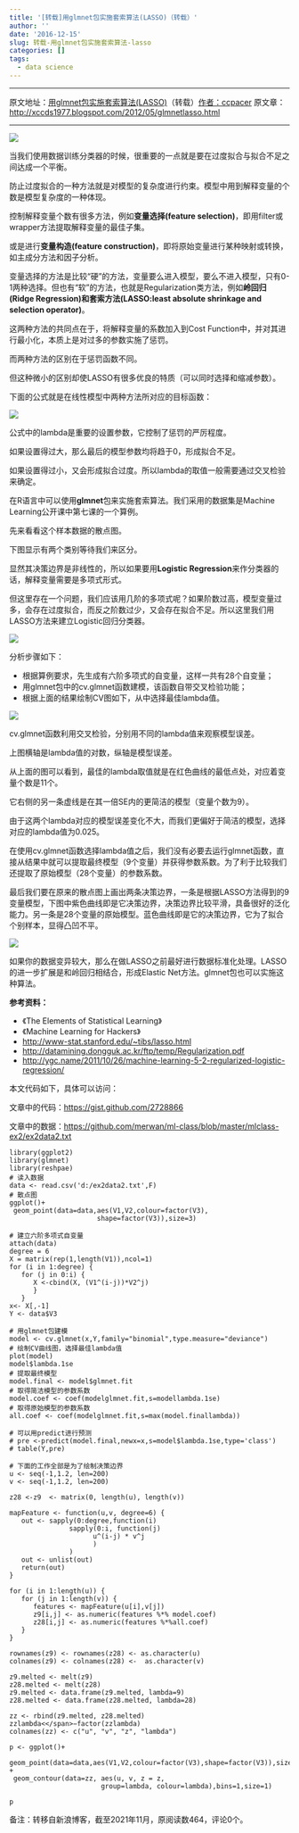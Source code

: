 ```yaml
---
title: '[转载]用glmnet包实施套索算法(LASSO)（转载）'
author: ''
date: '2016-12-15'
slug: 转载-用glmnet包实施套索算法-lasso
categories: []
tags:
  - data science
---
```


****
原文地址：[用glmnet包实施套索算法(LASSO)](http://blog.sina.com.cn/s/blog_4a0824490102v64w.html)（转载）[作者：ccpacer](http://blog.sina.com.cn/u/1242047561)
原文章：http://xccds1977.blogspot.com/2012/05/glmnetlasso.html
****

![](images/1.jpg)

当我们使用数据训练分类器的时候，很重要的一点就是要在过度拟合与拟合不足之间达成一个平衡。

防止过度拟合的一种方法就是对模型的复杂度进行约束。模型中用到解释变量的个数是模型复杂度的一种体现。

控制解释变量个数有很多方法，例如**变量选择(feature selection)**，即用filter或wrapper方法提取解释变量的最佳子集。

或是进行**变量构造(feature construction)**，即将原始变量进行某种映射或转换，如主成分方法和因子分析。

变量选择的方法是比较“硬”的方法，变量要么进入模型，要么不进入模型，只有0-1两种选择。但也有“软”的方法，也就是Regularization类方法，例如**岭回归(Ridge Regression)和套索方法(LASSO:least absolute shrinkage and selection operator)**。

这两种方法的共同点在于，将解释变量的系数加入到Cost Function中，并对其进行最小化，本质上是对过多的参数实施了惩罚。

而两种方法的区别在于惩罚函数不同。

但这种微小的区别却使LASSO有很多优良的特质（可以同时选择和缩减参数）。

下面的公式就是在线性模型中两种方法所对应的目标函数：

![](images/2.jpg)

公式中的lambda是重要的设置参数，它控制了惩罚的严厉程度。

如果设置得过大，那么最后的模型参数均将趋于0，形成拟合不足。

如果设置得过小，又会形成拟合过度。所以lambda的取值一般需要通过交叉检验来确定。

在R语言中可以使用**glmnet**包来实施套索算法。我们采用的数据集是Machine Learning公开课中第七课的一个算例。

先来看看这个样本数据的散点图。

下图显示有两个类别等待我们来区分。

显然其决策边界是非线性的，所以如果要用**Logistic Regression**来作分类器的话，解释变量需要是多项式形式。

但这里存在一个问题，我们应该用几阶的多项式呢？如果阶数过高，模型变量过多，会存在过度拟合，而反之阶数过少，又会存在拟合不足。所以这里我们用LASSO方法来建立Logistic回归分类器。

![](images/3.jpg)

分析步骤如下：

+ 根据算例要求，先生成有六阶多项式的自变量，这样一共有28个自变量；
+ 用glmnet包中的cv.glmnet函数建模，该函数自带交叉检验功能；
+ 根据上面的结果绘制CV图如下，从中选择最佳lambda值。

![](images/4.jpg)

cv.glmnet函数利用交叉检验，分别用不同的lambda值来观察模型误差。

上图横轴是lambda值的对数，纵轴是模型误差。

从上面的图可以看到，最佳的lambda取值就是在红色曲线的最低点处，对应着变量个数是11个。

它右侧的另一条虚线是在其一倍SE内的更简洁的模型（变量个数为9）。

由于这两个lambda对应的模型误差变化不大，而我们更偏好于简洁的模型，选择对应的lambda值为0.025。

在使用cv.glmnet函数选择lambda值之后，我们没有必要去运行glmnet函数，直接从结果中就可以提取最终模型（9个变量）并获得参数系数。为了利于比较我们还提取了原始模型（28个变量）的参数系数。

最后我们要在原来的散点图上画出两条决策边界，一条是根据LASSO方法得到的9变量模型，下图中紫色曲线即是它决策边界，决策边界比较平滑，具备很好的泛化能力。另一条是28个变量的原始模型。蓝色曲线即是它的决策边界，它为了拟合个别样本，显得凸凹不平。

![](images/5.jpg)

如果你的数据变异较大，那么在做LASSO之前最好进行数据标准化处理。LASSO的进一步扩展是和岭回归相结合，形成Elastic Net方法。glmnet包也可以实施这种算法。

**参考资料：**
+ 《The Elements of Statistical Learning》
+ 《Machine Learning for Hackers》
+ http://www-stat.stanford.edu/~tibs/lasso.html
+ http://datamining.dongguk.ac.kr/ftp/temp/Regularization.pdf
+ http://ygc.name/2011/10/26/machine-learning-5-2-regularized-logistic-regression/

本文代码如下，具体可以访问：

文章中的代码：https://gist.github.com/2728866 

文章中的数据：https://github.com/merwan/ml-class/blob/master/mlclass-ex2/ex2data2.txt

```{r}
library(ggplot2)
library(glmnet)
library(reshpae)
# 读入数据
data <- read.csv('d:/ex2data2.txt',F)
# 散点图
ggplot()+
 geom_point(data=data,aes(V1,V2,colour=factor(V3),
                      shape=factor(V3)),size=3)
         
# 建立六阶多项式自变量
attach(data)
degree = 6
X = matrix(rep(1,length(V1)),ncol=1)
for (i in 1:degree) {
   for (j in 0:i) {
      X <-cbind(X, (V1^(i-j))*V2^j)
      }
   }
x<- X[,-1]
Y <- data$V3
       
# 用glmnet包建模
model <- cv.glmnet(x,Y,family="binomial",type.measure="deviance")
# 绘制CV曲线图，选择最佳lambda值
plot(model)
model$lambda.1se
# 提取最终模型
model.final <- model$glmnet.fit
# 取得简洁模型的参数系数
model.coef <- coef(modelglmnet.fit,s=modellambda.1se)
# 取得原始模型的参数系数
all.coef <- coef(modelglmnet.fit,s=max(model.finallambda))
       
# 可以用predict进行预测
# pre <-predict(model.final,newx=x,s=model$lambda.1se,type='class')
# table(Y,pre)
       
# 下面的工作全部是为了绘制决策边界
u <- seq(-1,1.2, len=200)
v <- seq(-1,1.2, len=200)
       
z28 <-z9  <- matrix(0, length(u), length(v))
       
mapFeature <- function(u,v, degree=6) {
   out <- sapply(0:degree,function(i)
               sapply(0:i, function(j)
                     u^(i-j) * v^j
                     )
               )
   out <- unlist(out)
   return(out)
}
       
for (i in 1:length(u)) {
   for (j in 1:length(v)) {
      features <- mapFeature(u[i],v[j])
      z9[i,j] <- as.numeric(features %*% model.coef)
      z28[i,j] <- as.numeric(features %*%all.coef)
   }
}
       
rownames(z9) <- rownames(z28) <- as.character(u)
colnames(z9) <- colnames(z28) <-  as.character(v)
       
z9.melted <- melt(z9)
z28.melted <- melt(z28)
z9.melted <- data.frame(z9.melted, lambda=9)
z28.melted <- data.frame(z28.melted, lambda=28)
       
zz <- rbind(z9.melted, z28.melted)
zzlambda<</span>−factor(zzlambda)
colnames(zz) <- c("u", "v", "z", "lambda")
       
p <- ggplot()+
 geom_point(data=data,aes(V1,V2,colour=factor(V3),shape=factor(V3)),size=3) +
 geom_contour(data=zz, aes(u, v, z = z,
                       group=lambda, colour=lambda),bins=1,size=1)
         
p
```


备注：转移自新浪博客，截至2021年11月，原阅读数464，评论0个。